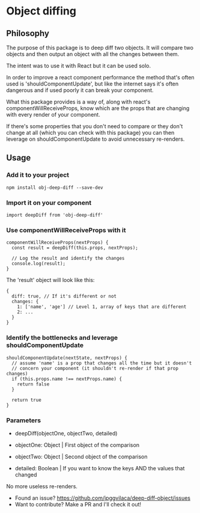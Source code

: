 # Object diffing

## Philosophy
The purpose of this package is to deep diff two objects.
It will compare two objects and then output an object with
all the changes between them.

The intent was to use it with React but it can be used solo.

In order to improve a react component performance the method that's
often used is 'shouldComponentUpdate', but like the internet says
it's often dangerous and if used poorly it can break your component.

What this package provides is a way of, along with react's
componentWillReceiveProps, know which are the props that are changing
with every render of your component.

If there's some properties that you don't need to compare or they don't
change at all (which you can check with this package) you can then
leverage on shouldComponentUpdate to avoid unnecessary re-renders.

## Usage
### Add it to your project
```npm install obj-deep-diff --save-dev```

### Import it on your component
```import deepDiff from 'obj-deep-diff'```

### Use componentWillReceiveProps with it
```
componentWillReceiveProps(nextProps) {
  const result = deepDiff(this.props, nextProps);

  // Log the result and identify the changes
  console.log(result);
}
```

The 'result' object will look like this:
```
{
  diff: true, // If it's different or not
  changes: {
    1: ['name', 'age'] // Level 1, array of keys that are different
    2: ...
  }
}
```

### Identify the bottlenecks and leverage shouldComponentUpdate
```
shouldComponentUpdate(nextState, nextProps) {
  // assume 'name' is a prop that changes all the time but it doesn't
  // concern your component (it shouldn't re-render if that prop changes)
  if (this.props.name !== nextProps.name) {
    return false
  }

  return true
}
```

### Parameters
* deepDiff(objectOne, objectTwo, detailed)

* objectOne: Object | First object of the comparison
* objectTwo: Object | Second object of the comparison
* detailed: Boolean | If you want to know the keys AND the values that changed

No more useless re-renders.

* Found an issue? https://github.com/jpggvilaca/deep-diff-object/issues
* Want to contribute? Make a PR and I'll check it out!
